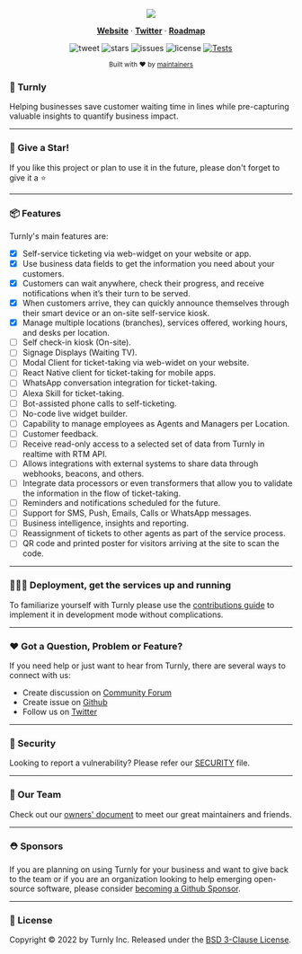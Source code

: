 <div align="center">
  <p align="center">
    <a href="https://turnly.app" target="_blank" rel="noopener">
      <img src="https://raw.githubusercontent.com/turnly/turnly/main/docs/assets/github-showcase.png" />
    </a>
  </p>

  <p align="center">
    <a href="https://turnly.app"><strong>Website</strong></a> ·
    <a href="https://twitter.com/turnlyapp"><strong>Twitter</strong></a> ·
    <a href="https://github.com/orgs/turnly/projects/2"><strong>Roadmap</strong></a>
    <br />
  </p>

  ![tweet](https://img.shields.io/twitter/url?style=social&url=https%3A%2F%2Ftwitter.com%2Fturnlyapp)
  ![stars](https://img.shields.io/github/stars/turnly/turnly)
  ![issues](https://img.shields.io/github/issues/turnly/turnly)
  ![license](https://img.shields.io/github/license/turnly/turnly)
  [![Tests](https://github.com/turnly/turnly/actions/workflows/tests.global.ci.yml/badge.svg)](https://github.com/turnly/turnly/actions)

  <p>
    <sub>
      Built with ❤︎ by
      <a href="/OWNERS.md">
        maintainers
      </a>
    </sub>
  </p>
</div>

### 📖 Turnly

Helping businesses save customer waiting time in lines while pre-capturing valuable insights to quantify business impact.

___

### 🙏 Give a Star!

If you like this project or plan to use it in the future, please don't forget to give it a ⭐️

___

### 📦 Features

Turnly's main features are:

* [x] Self-service ticketing via web-widget on your website or app.
* [x] Use business data fields to get the information you need about your customers.
* [x] Customers can wait anywhere, check their progress, and receive notifications when it’s their turn to be served.
* [x] When customers arrive, they can quickly announce themselves through their smart device or an on-site self-service kiosk.
* [x] Manage multiple locations (branches), services offered, working hours, and desks per location.
* [ ] Self check-in kiosk (On-site).
* [ ] Signage Displays (Waiting TV).
* [ ] Modal Client for ticket-taking via web-widet on your website.
* [ ] React Native client for ticket-taking for mobile apps.
* [ ] WhatsApp conversation integration for ticket-taking.
* [ ] Alexa Skill for ticket-taking.
* [ ] Bot-assisted phone calls to self-ticketing.
* [ ] No-code live widget builder.
* [ ] Capability to manage employees as Agents and Managers per Location.
* [ ] Customer feedback.
* [ ] Receive read-only access to a selected set of data from Turnly in realtime with RTM API.
* [ ] Allows integrations with external systems to share data through webhooks, beacons, and others.
* [ ] Integrate data processors or even transformers that allow you to validate the information in the flow of ticket-taking.
* [ ] Reminders and notifications scheduled for the future.
* [ ] Support for SMS, Push, Emails, Calls or WhatsApp messages.
* [ ] Business intelligence, insights and reporting.
* [ ] Reassignment of tickets to other agents as part of the service process.
* [ ] QR code and printed poster for visitors arriving at the site to scan the code.

___

### 🧑🏻‍🚒 Deployment, get the services up and running

To familiarize yourself with Turnly please use the [contributions guide](/CONTRIBUTING.md)
to implement it in development mode without complications.

___

### ❤️ Got a Question, Problem or Feature?

If you need help or just want to hear from Turnly, there are several ways to connect with us:

- Create discussion on [Community Forum](https://github.com/turnly/turnly/discussions)
- Create issue on [Github](https://github.com/turnly/turnly/issues)
- Follow us on [Twitter](https://twitter.com/turnlyapp)

___

### 🔐 Security

Looking to report a vulnerability? Please refer our [SECURITY](/SECURITY.md) file.

___

### 🦦 Our Team

Check out our [owners' document](/OWNERS.md) to meet our great maintainers and friends.

___

### ⛑️ Sponsors

If you are planning on using Turnly for your business and want to give back to the
team or if you are an organization looking to help emerging open-source
software, please consider [becoming a Github Sponsor](https://github.com/sponsors/efraa).

___

### 📜 License

Copyright © 2022 by Turnly Inc. Released under the [BSD 3-Clause License](/LICENSE).
